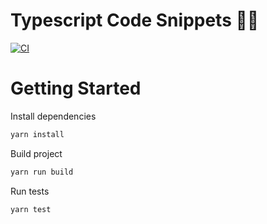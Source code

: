 # Typescript Code Snippets 👨‍💻

[![CI](https://github.com/hrozan/ts-code-snippets/actions/workflows/main.yml/badge.svg)](https://github.com/hrozan/ts-code-snippets/actions/workflows/main.yml)

# Getting Started

Install dependencies

```bash
yarn install
```

Build project

```bash
yarn run build
```

Run tests

```bash
yarn test       
```

